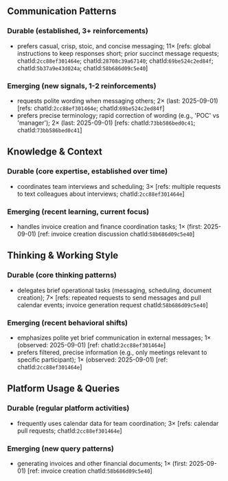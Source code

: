## Communication Patterns
### Durable (established, 3+ reinforcements)
- prefers casual, crisp, stoic, and concise messaging; 11× [refs: global instructions to keep responses short; prior succinct message requests; chatId:`2cc88ef301464e`; chatId:`28708c39a67140`; chatId:`69be524c2ed84f`; chatId:`5b37a9e43d024a`; chatId:`58b686d09c5e40`]

### Emerging (new signals, 1-2 reinforcements)
- requests polite wording when messaging others; 2× (last: 2025-09-01) [refs: chatId:`2cc88ef301464e`; chatId:`69be524c2ed84f`]
- prefers precise terminology; rapid correction of wording (e.g., 'POC' vs 'manager'); 2× (last: 2025-09-01) [refs: chatId:`73bb586bed0c41`; chatId:`73bb586bed0c41`]

## Knowledge & Context
### Durable (core expertise, established over time)
- coordinates team interviews and scheduling; 3× [refs: multiple requests to text colleagues about interviews; chatId:`2cc88ef301464e`]

### Emerging (recent learning, current focus)
- handles invoice creation and finance coordination tasks; 1× (first: 2025-09-01) [ref: invoice creation discussion chatId:`58b686d09c5e40`]

## Thinking & Working Style
### Durable (core thinking patterns)
- delegates brief operational tasks (messaging, scheduling, document creation); 7× [refs: repeated requests to send messages and pull calendar events; invoice generation request chatId:`58b686d09c5e40`]

### Emerging (recent behavioral shifts)
- emphasizes polite yet brief communication in external messages; 1× (observed: 2025-09-01) [ref: chatId:`2cc88ef301464e`]
- prefers filtered, precise information (e.g., only meetings relevant to specific participant); 1× (observed: 2025-09-01) [ref: chatId:`2cc88ef301464e`]

## Platform Usage & Queries
### Durable (regular platform activities)
- frequently uses calendar data for team coordination; 3× [refs: calendar pull requests; chatId:`2cc88ef301464e`]

### Emerging (new query patterns)
- generating invoices and other financial documents; 1× (first: 2025-09-01) [ref: invoice creation chatId:`58b686d09c5e40`]